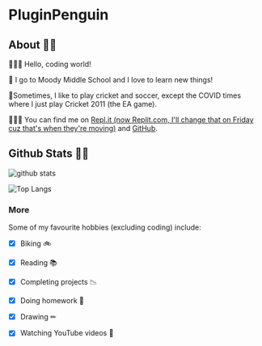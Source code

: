 # PluginPenguin #


## **About 👦🏻** ##

🙋🏻‍♂️ Hello, coding world!

🏫 I go to Moody Middle School and I love to learn new things!

🏏Sometimes, I like to play cricket and soccer, except the COVID times where I just play Cricket 2011 (the EA game).

👨🏻‍💻 You can find me on [Repl.it (now Replit.com, I'll change that on Friday cuz that's when they're moving)](http://repl.it/@YashasShah) and [GitHub](http://github.com/ParrotCode101).




## **Github Stats 🦸‍♂️** ##

![github stats](https://github-readme-stats.vercel.app/api?username=PluginPenguin)

![Top Langs](https://github-readme-stats.vercel.app/api/top-langs/?username=PluginPenguin)

### More ###
Some of my favourite hobbies (excluding coding) include:
- [x] Biking 🚲
- [x] Reading 📚
- [x] Completing projects 📉
- [x] Doing homework 📝
- [x] Drawing ✏
- [x] Watching YouTube videos 📼


